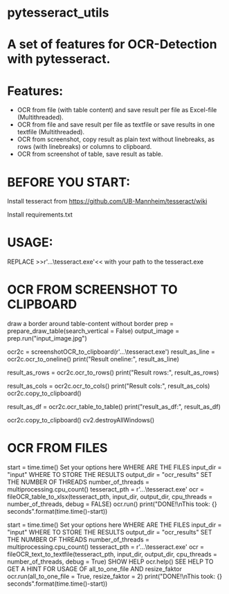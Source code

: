 # pytesseract_utils
# A set of features for OCR-Detection with pytesseract.

# Features:
- OCR from file (with table content) and save result per file as Excel-file (Multithreaded).
- OCR from file and save result per file as textfile or save results in one textfile (Multithreaded).
- OCR from screenshot, copy result as plain text without linebreaks, as rows (with linebreaks) or columns to clipboard.
- OCR from screenshot of table, save result as table.

# BEFORE YOU START:
Install tesseract from https://github.com/UB-Mannheim/tesseract/wiki

Install requirements.txt

# USAGE:
REPLACE >>r'...\tesseract.exe'<< with your path to the tesseract.exe

# OCR FROM SCREENSHOT TO CLIPBOARD

draw a border around table-content without border
prep = prepare_draw_table(search_vertical = False)
output_image = prep.run("input_image.jpg") 

ocr2c = screenshotOCR_to_clipboard(r'...\tesseract.exe')
result_as_line = ocr2c.ocr_to_oneline()
print("Result oneline:", result_as_line)

result_as_rows = ocr2c.ocr_to_rows()
print("Result rows:", result_as_rows)

result_as_cols = ocr2c.ocr_to_cols()
print("Result cols:", result_as_cols)
ocr2c.copy_to_clipboard()

result_as_df = ocr2c.ocr_table_to_table()
print("result_as_df:", result_as_df)

ocr2c.copy_to_clipboard()
cv2.destroyAllWindows()


# OCR FROM FILES
start =  time.time()
Set your options here
WHERE ARE THE FILES
input_dir = "input"
WHERE TO STORE THE RESULTS
output_dir = "ocr_results"
SET THE NUMBER OF THREADS
number_of_threads = multiprocessing.cpu_count()
tesseract_pth = r'...\tesseract.exe'
ocr = fileOCR_table_to_xlsx(tesseract_pth, input_dir, output_dir, cpu_threads = number_of_threads, debug = FALSE)
ocr.run()
print("DONE!\nThis took: {} seconds".format(time.time()-start))

start =  time.time()
Set your options here
WHERE ARE THE FILES
input_dir = "input"
WHERE TO STORE THE RESULTS
output_dir = "ocr_results"
SET THE NUMBER OF THREADS
number_of_threads = multiprocessing.cpu_count()
tesseract_pth = r'...\tesseract.exe'
ocr = fileOCR_text_to_textfile(tesseract_pth, input_dir, output_dir, cpu_threads = number_of_threads, debug = True)
SHOW HELP
ocr.help()
SEE HELP TO GET A HINT FOR USAGE OF all_to_one_file AND resize_faktor
ocr.run(all_to_one_file = True, resize_faktor = 2)
print("DONE!\nThis took: {} seconds".format(time.time()-start))


